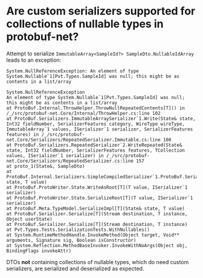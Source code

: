# Are custom serializers supported for collections of nullable types in protobuf-net?

Attempt to serialize `ImmutableArray<SampleId?> SampleDto.NullableIdArray` leads to an exception:

```
System.NullReferenceException: An element of type System.Nullable`1[Pvt.Types.SampleId] was null; this might be as contents in a list/array

System.NullReferenceException
An element of type System.Nullable`1[Pvt.Types.SampleId] was null; this might be as contents in a list/array
at ProtoBuf.Internal.ThrowHelper.ThrowNullRepeatedContents[T]() in /_/src/protobuf-net.Core/Internal/ThrowHelper.cs:line 102
at ProtoBuf.Serializers.ImmutableArraySerializer`1.Write(State& state, Int32 fieldNumber, SerializerFeatures category, WireType wireType, ImmutableArray`1 values, ISerializer`1 serializer, SerializerFeatures features) in /_/src/protobuf-net.Core/Serializers/RepeatedSerializer.Immutable.cs:line 100
at ProtoBuf.Serializers.RepeatedSerializer`2.WriteRepeated(State& state, Int32 fieldNumber, SerializerFeatures features, TCollection values, ISerializer`1 serializer) in /_/src/protobuf-net.Core/Serializers/RepeatedSerializer.cs:line 157
at proto_1(State&, SampleDto)
at ProtoBuf.Internal.Serializers.SimpleCompiledSerializer`1.ProtoBuf.Serializers.ISerializer<T>.Write(State& state, T value)
at ProtoBuf.ProtoWriter.State.WriteAsRoot[T](T value, ISerializer`1 serializer)
at ProtoBuf.ProtoWriter.State.SerializeRoot[T](T value, ISerializer`1 serializer)
at ProtoBuf.Meta.TypeModel.SerializeImpl[T](State& state, T value)
at ProtoBuf.Serializer.Serialize[T](Stream destination, T instance, Object userState)
at ProtoBuf.Serializer.Serialize[T](Stream destination, T instance)
at Pvt.Types.Tests.SerializationTests.WithNullables()
at System.RuntimeMethodHandle.InvokeMethod(Object target, Void** arguments, Signature sig, Boolean isConstructor)
at System.Reflection.MethodBaseInvoker.InvokeWithNoArgs(Object obj, BindingFlags invokeAttr)
```

DTOs **not** containing collections of nullable types, which do need custom serializers, are serialized and deserialized as expected.